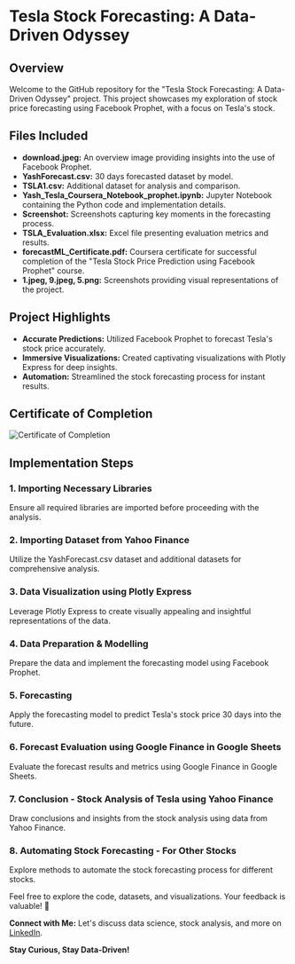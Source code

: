 # Tesla Stock Forecasting: A Data-Driven Odyssey

## Overview
Welcome to the GitHub repository for the "Tesla Stock Forecasting: A Data-Driven Odyssey" project. This project showcases my exploration of stock price forecasting using Facebook Prophet, with a focus on Tesla's stock.

## Files Included
- **download.jpeg:** An overview image providing insights into the use of Facebook Prophet.
- **YashForecast.csv:** 30 days forecasted dataset by model.
- **TSLA1.csv:** Additional dataset for analysis and comparison.
- **Yash_Tesla_Coursera_Notebook_prophet.ipynb:** Jupyter Notebook containing the Python code and implementation details.
- **Screenshot:** Screenshots capturing key moments in the forecasting process.
- **TSLA_Evaluation.xlsx:** Excel file presenting evaluation metrics and results.
- **forecastML_Certificate.pdf:** Coursera certificate for successful completion of the "Tesla Stock Price Prediction using Facebook Prophet" course.
- **1.jpeg, 9.jpeg, 5.png:** Screenshots providing visual representations of the project.

## Project Highlights
- **Accurate Predictions:** Utilized Facebook Prophet to forecast Tesla's stock price accurately.
- **Immersive Visualizations:** Created captivating visualizations with Plotly Express for deep insights.
- **Automation:** Streamlined the stock forecasting process for instant results.

## Certificate of Completion
![Certificate of Completion](https://coursera.org/share/c22b842331c2c3928b9435aa1cb28374)

## Implementation Steps

### 1. Importing Necessary Libraries
Ensure all required libraries are imported before proceeding with the analysis.

### 2. Importing Dataset from Yahoo Finance
Utilize the YashForecast.csv dataset and additional datasets for comprehensive analysis.

### 3. Data Visualization using Plotly Express
Leverage Plotly Express to create visually appealing and insightful representations of the data.

### 4. Data Preparation & Modelling
Prepare the data and implement the forecasting model using Facebook Prophet.

### 5. Forecasting
Apply the forecasting model to predict Tesla's stock price 30 days into the future.

### 6. Forecast Evaluation using Google Finance in Google Sheets
Evaluate the forecast results and metrics using Google Finance in Google Sheets.

### 7. Conclusion - Stock Analysis of Tesla using Yahoo Finance
Draw conclusions and insights from the stock analysis using data from Yahoo Finance.

### 8. Automating Stock Forecasting - For Other Stocks
Explore methods to automate the stock forecasting process for different stocks.

Feel free to explore the code, datasets, and visualizations. Your feedback is valuable! 🚀

**Connect with Me:**
Let's discuss data science, stock analysis, and more on [LinkedIn](https://www.linkedin.com/in/yashshah216/).

**Stay Curious, Stay Data-Driven!**
